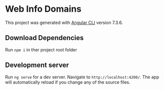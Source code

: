 # Web Info Domains

This project was generated with [Angular CLI](https://github.com/angular/angular-cli) version 7.3.6.

## Download Dependencies

Run `npm i` in ther project root folder

## Development server

Run `ng serve` for a dev server. Navigate to `http://localhost:4200/`. The app will automatically reload if you change any of the source files.
